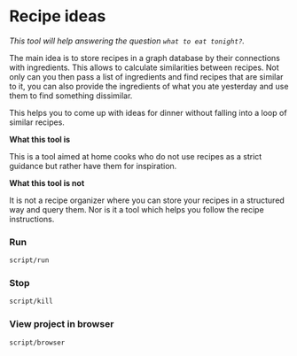 # Recipe ideas

_This tool will help answering the question `what to eat tonight?`._

The main idea is to store recipes in a graph database by their connections with ingredients.
This allows to calculate similarities between recipes.
Not only can you then pass a list of ingredients and find recipes that are similar to it,
you can also provide the ingredients of what you ate yesterday and use them to find something dissimilar.

This helps you to come up with ideas for dinner without falling into a loop of  similar recipes.

**What this tool is**

This is a tool aimed at home cooks who do not use recipes as a strict guidance but rather have them for inspiration.

**What this tool is not**

It is not a recipe organizer where you can store your recipes in a structured way and query them.
Nor is it a tool which helps you follow the recipe instructions.

### Run
```bash
script/run
```

### Stop
```bash
script/kill
```

### View project in browser
```bash
script/browser
```
